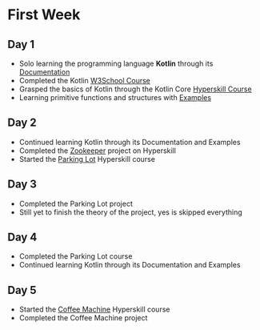 # First Week

## Day 1

+ Solo learning the programming language **Kotlin** through its [Documentation](https://kotlinlang.org/docs/home.html)
+ Completed the Kotlin [W3School Course](https://www.w3schools.com/kotlin/exercise.php)
+ Grasped the basics of Kotlin through the Kotlin Core [Hyperskill Course](https://hyperskill.org/tracks/18)
+ Learning primitive functions and structures with [Examples](https://play.kotlinlang.org/byExample)

## Day 2

+ Continued learning Kotlin through its Documentation and Examples
+ Completed the [Zookeeper](https://hyperskill.org/projects/196) project on Hyperskill
+ Started the [Parking Lot](https://hyperskill.org/projects/75) Hyperskill course

## Day 3

+ Completed the Parking Lot project
+ Still yet to finish the theory of the project, yes is skipped everything

## Day 4

+ Completed the Parking Lot course
+ Continued learning Kotlin through its Documentation and Examples

## Day 5

+ Started the [Coffee Machine](https://hyperskill.org/projects/67) Hyperskill course
+ Completed the Coffee Machine project
